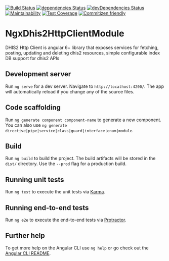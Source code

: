 [![Build Status](https://travis-ci.org/hisptz/ngx-dhis2-http-client.svg?branch=master)](https://travis-ci.org/hisptz/ngx-dhis2-http-client)
[![dependencies Status](https://david-dm.org/hisptz/ngx-dhis2-http-client/status.svg)](https://david-dm.org/hisptz/ngx-dhis2-http-client)
[![devDependencies Status](https://david-dm.org/hisptz/ngx-dhis2-http-client/dev-status.svg)](https://david-dm.org/hisptz/ngx-dhis2-http-client?type=dev)
[![Maintainability](https://api.codeclimate.com/v1/badges/d210db085cf3a690d705/maintainability)](https://codeclimate.com/github/hisptz/ngx-dhis2-http-client/maintainability)
[![Test Coverage](https://api.codeclimate.com/v1/badges/d210db085cf3a690d705/test_coverage)](https://codeclimate.com/github/hisptz/ngx-dhis2-http-client/test_coverage)
[![Commitizen friendly](https://img.shields.io/badge/commitizen-friendly-brightgreen.svg)](http://commitizen.github.io/cz-cli/)

# NgxDhis2HttpClientModule

DHIS2 Http Client is angular 6+ library that exposes services for fetching, posting, updating and deleting dhis2 resources, simple configurable index DB support for dhis2 APIs

## Development server

Run `ng serve` for a dev server. Navigate to `http://localhost:4200/`. The app will automatically reload if you change any of the source files.

## Code scaffolding

Run `ng generate component component-name` to generate a new component. You can also use `ng generate directive|pipe|service|class|guard|interface|enum|module`.

## Build

Run `ng build` to build the project. The build artifacts will be stored in the `dist/` directory. Use the `--prod` flag for a production build.

## Running unit tests

Run `ng test` to execute the unit tests via [Karma](https://karma-runner.github.io).

## Running end-to-end tests

Run `ng e2e` to execute the end-to-end tests via [Protractor](http://www.protractortest.org/).

## Further help

To get more help on the Angular CLI use `ng help` or go check out the [Angular CLI README](https://github.com/angular/angular-cli/blob/master/README.md).
